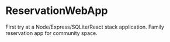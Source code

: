 # ReservationWebApp
First try at a Node/Express/SQLite/React stack application. Family reservation app for community space.
